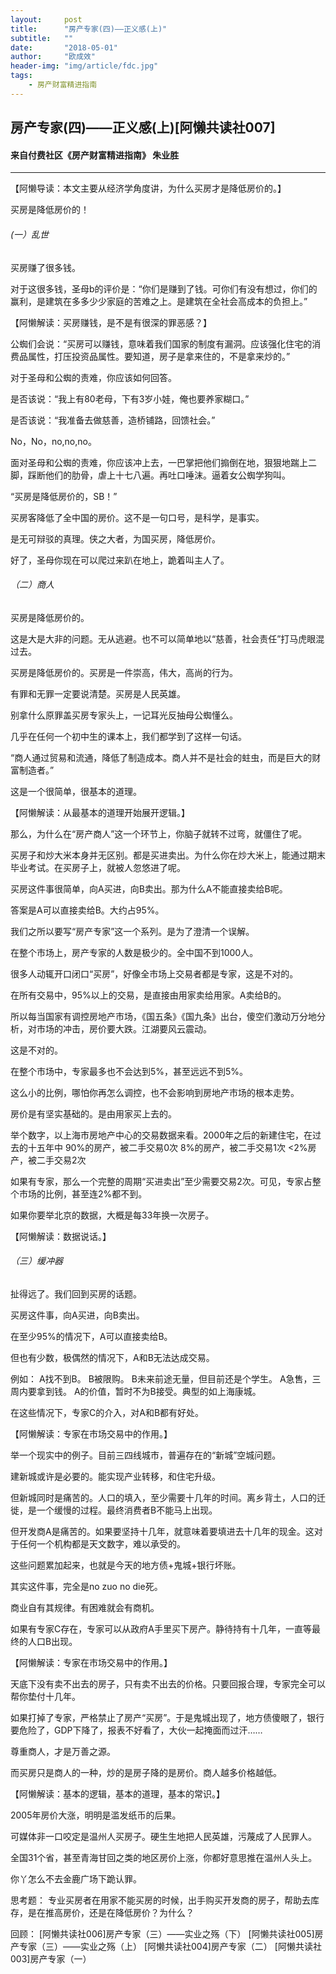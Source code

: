 ```yaml
---
layout:     post
title:      "房产专家(四)——正义感(上)"
subtitle:   ""
date:       "2018-05-01"
author:     "欧成效"
header-img: "img/article/fdc.jpg"
tags:
    - 房产财富精进指南
---
```


## 房产专家(四)——正义感(上)[阿懒共读社007]
#### 来自付费社区《房产财富精进指南》 朱业胜

-------

【阿懒导读：本文主要从经济学角度讲，为什么买房才是降低房价的。】

买房是降低房价的！

###### (一）乱世
买房赚了很多钱。

对于这很多钱，圣母b的评价是：“你们是赚到了钱。可你们有没有想过，你们的赢利，是建筑在多多少少家庭的苦难之上。是建筑在全社会高成本的负担上。”

【阿懒解读：买房赚钱，是不是有很深的罪恶感？】

公蜘们会说：“买房可以赚钱，意味着我们国家的制度有漏洞。应该强化住宅的消费品属性，打压投资品属性。要知道，房子是拿来住的，不是拿来炒的。”

对于圣母和公蜘的责难，你应该如何回答。

是否该说：“我上有80老母，下有3岁小娃，俺也要养家糊口。”

是否该说：“我准备去做慈善，造桥铺路，回馈社会。”

No，No，no,no,no。

面对圣母和公蜘的责难，你应该冲上去，一巴掌把他们搧倒在地，狠狠地踹上二脚，踩断他们的肋骨，虐上十七八遍。再吐口唾沫。逼着女公蜘学狗叫。

“买房是降低房价的，SB！”

买房客降低了全中国的房价。这不是一句口号，是科学，是事实。

是无可辩驳的真理。侠之大者，为国买房，降低房价。

好了，圣母你现在可以爬过来趴在地上，跪着叫主人了。

###### （二）商人
买房是降低房价的。

这是大是大非的问题。无从逃避。也不可以简单地以“慈善，社会责任”打马虎眼混过去。

买房是降低房价的。买房是一件崇高，伟大，高尚的行为。

有罪和无罪一定要说清楚。买房是人民英雄。

别拿什么原罪盖买房专家头上，一记耳光反抽母公蜘懂么。

几乎在任何一个初中生的课本上，我们都学到了这样一句话。

“商人通过贸易和流通，降低了制造成本。商人并不是社会的蛀虫，而是巨大的财富制造者。”

这是一个很简单，很基本的道理。

【阿懒解读：从最基本的道理开始展开逻辑。】

那么，为什么在“房产商人”这一个环节上，你脑子就转不过弯，就僵住了呢。

买房子和炒大米本身并无区别。都是买进卖出。为什么你在炒大米上，能通过期末毕业考试。在买房子上，就被人忽悠进了呢。

买房这件事很简单，向A买进，向B卖出。那为什么A不能直接卖给B呢。

答案是A可以直接卖给B。大约占95%。

我们之所以要写“房产专家”这一个系列。是为了澄清一个误解。

在整个市场上，房产专家的人数是极少的。全中国不到1000人。

很多人动辄开口闭口“买房”，好像全市场上交易者都是专家，这是不对的。

在所有交易中，95%以上的交易，是直接由用家卖给用家。A卖给B的。

所以每当国家有调控房地产市场，《国五条》《国九条》出台，傻空们激动万分地分析，对市场的冲击，房价要大跌。江湖要风云震动。

这是不对的。

在整个市场中，专家最多也不会达到5%，甚至远远不到5%。

这么小的比例，哪怕你再怎么调控，也不会影响到房地产市场的根本走势。

房价是有坚实基础的。是由用家买上去的。

举个数字，以上海市房地产中心的交易数据来看。2000年之后的新建住宅，在过去的十五年中
90%的房产，被二手交易0次
8%的房产，被二手交易1次
<2%房产，被二手交易2次

如果有专家，那么一个完整的周期“买进卖出”至少需要交易2次。可见，专家占整个市场的比例，甚至连2%都不到。

如果你要举北京的数据，大概是每33年换一次房子。

【阿懒解读：数据说话。】

###### （三）缓冲器
扯得远了。我们回到买房的话题。

买房这件事，向A买进，向B卖出。

在至少95%的情况下，A可以直接卖给B。

但也有少数，极偶然的情况下，A和B无法达成交易。

例如：
A找不到B。
B被限购。
B未来前途无量，但目前还是个学生。
A急售，三周内要拿到钱。
A的价值，暂时不为B接受。典型的如上海康城。

在这些情况下，专家C的介入，对A和B都有好处。

【阿懒解读：专家在市场交易中的作用。】

举一个现实中的例子。目前三四线城市，普遍存在的“新城”空城问题。

建新城或许是必要的。能实现产业转移，和住宅升级。

但新城同时是痛苦的。人口的填入，至少需要十几年的时间。离乡背土，人口的迁徙，是一个缓慢的过程。最终消费者B不能马上出现。

但开发商A是痛苦的。如果要坚持十几年，就意味着要填进去十几年的现金。这对于任何一个机构都是天文数字，难以承受的。

这些问题累加起来，也就是今天的地方债+鬼城+银行坏账。

其实这件事，完全是no zuo no die死。

商业自有其规律。有困难就会有商机。

如果有专家C存在，专家可以从政府A手里买下房产。静待持有十几年，一直等最终的人口B出现。

【阿懒解读：专家在市场交易中的作用。】

天底下没有卖不出去的房子，只有卖不出去的价格。只要回报合理，专家完全可以帮你垫付十几年。

如果打掉了专家，严格禁止了房产“买房”。于是鬼城出现了，地方债傻眼了，银行要危险了，GDP下降了，报表不好看了，大伙一起掩面而过汗……

尊重商人，才是万善之源。

而买房只是商人的一种，炒的是房子降的是房价。商人越多价格越低。

【阿懒解读：基本的逻辑，基本的道理，基本的常识。】

2005年房价大涨，明明是滥发纸币的后果。

可媒体非一口咬定是温州人买房子。硬生生地把人民英雄，污蔑成了人民罪人。

全国31个省，甚至青海甘回之类的地区房价上涨，你都好意思推在温州人头上。

你丫怎么不去金鹿广场下跪认罪。

思考题：
专业买房者在用家不能买房的时候，出手购买开发商的房子，帮助去库存，是在推高房价，还是在降低房价？为什么？

回顾：
[阿懒共读社006]房产专家（三）——实业之殇（下）
[阿懒共读社005]房产专家（三）——实业之殇（上）
[阿懒共读社004]房产专家（二）
[阿懒共读社003]房产专家（一）


